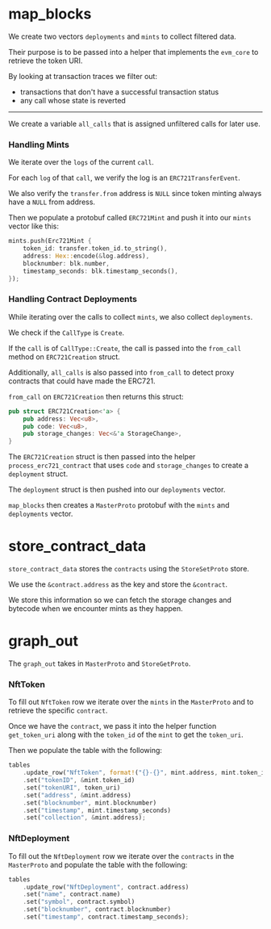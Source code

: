 # map_blocks

We create two vectors `deployments` and `mints` to collect filtered data.

Their purpose is to be passed into a helper that implements the `evm_core` to
retrieve the token URI.

By looking at transaction traces we filter out:

- transactions that don't have a successful transaction status
- any call whose state is reverted

---

We create a variable `all_calls` that is assigned unfiltered calls for later use.

### Handling Mints

We iterate over the `logs` of the current `call`.

For each `log` of that `call`, we verify the log is an `ERC721TransferEvent`.

We also verify the `transfer.from` address is `NULL` since token
minting always have a `NULL` from address.

Then we populate a protobuf called `ERC721Mint` and push it into our `mints`
vector like this:

```rust
mints.push(Erc721Mint {
    token_id: transfer.token_id.to_string(),
    address: Hex::encode(&log.address),
    blocknumber: blk.number,
    timestamp_seconds: blk.timestamp_seconds(),
});
```

### Handling Contract Deployments

While iterating over the calls to collect `mints`, we also collect `deployments`.

We check if the `CallType` is `Create`.

If the `call` is of `CallType::Create`, the call is passed into the `from_call`
method on `ERC721Creation` struct.

Additionally, `all_calls` is also passed into `from_call` to detect proxy
contracts that could have made the ERC721.

`from_call` on `ERC721Creation` then returns this struct:

```rust
pub struct ERC721Creation<'a> {
    pub address: Vec<u8>,
    pub code: Vec<u8>,
    pub storage_changes: Vec<&'a StorageChange>,
}
```

The `ERC721Creation` struct is then passed into the helper
`process_erc721_contract` that uses `code` and `storage_changes` to create a
`deployment` struct.

The `deployment` struct is then pushed into our `deployments` vector.

`map_blocks` then creates a `MasterProto` protobuf with the `mints` and
`deployments` vector.

# store_contract_data

`store_contract_data` stores the `contracts` using the `StoreSetProto` store.

We use the `&contract.address` as the key and store the `&contract`.

We store this information so we can fetch the storage changes and bytecode when
we encounter mints as they happen.

# graph_out

The `graph_out` takes in `MasterProto` and `StoreGetProto`.

### NftToken

To fill out `NftToken` row we iterate over the `mints` in the `MasterProto` and
to retrieve the specific `contract`.

Once we have the `contract`, we pass it into the helper function `get_token_uri`
along with the `token_id` of the `mint` to get the `token_uri`.

Then we populate the table with the following:

```rust
tables
    .update_row("NftToken", format!("{}-{}", mint.address, mint.token_id))
    .set("tokenID", &mint.token_id)
    .set("tokenURI", token_uri)
    .set("address", &mint.address)
    .set("blocknumber", mint.blocknumber)
    .set("timestamp", mint.timestamp_seconds)
    .set("collection", &mint.address);
```

### NftDeployment

To fill out the `NftDeployment` row we iterate over the `contracts` in the
`MasterProto` and populate the table with the following:

```rust
tables
    .update_row("NftDeployment", contract.address)
    .set("name", contract.name)
    .set("symbol", contract.symbol)
    .set("blocknumber", contract.blocknumber)
    .set("timestamp", contract.timestamp_seconds);
```
